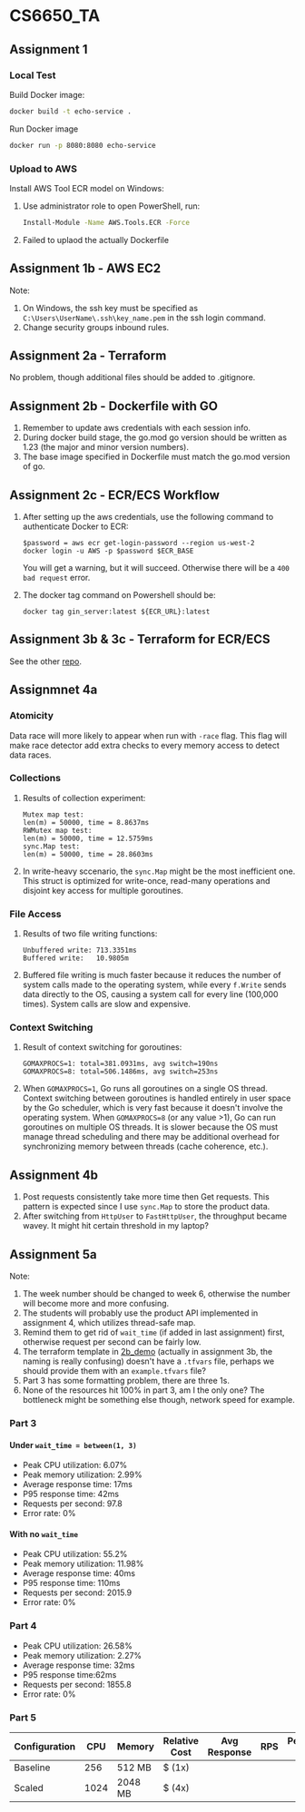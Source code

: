 # CS6650_TA

## Assignment 1

### Local Test

Build Docker image:

```sh
docker build -t echo-service .
```

Run Docker image

```sh
docker run -p 8080:8080 echo-service
```

### Upload to AWS

Install AWS Tool ECR model on Windows:

1. Use administrator role to open PowerShell, run:
   ```sh
   Install-Module -Name AWS.Tools.ECR -Force
   ```
2. Failed to uplaod the actually Dockerfile

## Assignment 1b - AWS EC2

Note:

1. On Windows, the ssh key must be specified as `C:\Users\UserName\.ssh\key_name.pem` in the ssh login command.
2. Change security groups inbound rules.

## Assignment 2a - Terraform

No problem, though additional files should be added to .gitignore.

## Assignment 2b - Dockerfile with GO

1. Remember to update aws credentials with each session info.
2. During docker build stage, the go.mod go version should be written as 1.23 (the major and minor version numbers).
3. The base image specified in Dockerfile must match the go.mod version of go.

## Assignment 2c - ECR/ECS Workflow

1. After setting up the aws credentials, use the following command to authenticate Docker to ECR:

   ```pwsh
   $password = aws ecr get-login-password --region us-west-2
   docker login -u AWS -p $password $ECR_BASE
   ```

   You will get a warning, but it will succeed. Otherwise there will be a `400 bad request` error.

2. The docker tag command on Powershell should be:
   ```pwsh
   docker tag gin_server:latest ${ECR_URL}:latest
   ```

## Assignment 3b & 3c - Terraform for ECR/ECS

See the other [repo](https://github.com/1v17/CS6650_2b_demo).

## Assignmnet 4a

### Atomicity

Data race will more likely to appear when run with `-race` flag. This flag will make race detector add extra checks to every memory access to detect data races.

### Collections

1. Results of collection experiment:
   ```
   Mutex map test:
   len(m) = 50000, time = 8.8637ms
   RWMutex map test:
   len(m) = 50000, time = 12.5759ms
   sync.Map test:
   len(m) = 50000, time = 28.8603ms
   ```
2. In write-heavy sccenario, the `sync.Map` might be the most inefficient one. This struct is optimized for write-once, read-many operations and disjoint key access for multiple goroutines.

### File Access

1. Results of two file writing functions:
   ```
   Unbuffered write: 713.3351ms
   Buffered write:   10.9805m
   ```
2. Buffered file writing is much faster because it reduces the number of system calls made to the operating system, while every `f.Write` sends data directly to the OS, causing a system call for every line (100,000 times). System calls are slow and expensive.

### Context Switching

1. Result of context switching for goroutines:
   ```
   GOMAXPROCS=1: total=381.0931ms, avg switch=190ns
   GOMAXPROCS=8: total=506.1486ms, avg switch=253ns
   ```
2. When `GOMAXPROCS=1`, Go runs all goroutines on a single OS thread. Context switching between goroutines is handled entirely in user space by the Go scheduler, which is very fast because it doesn't involve the operating system. When `GOMAXPROCS=8` (or any value >1), Go can run goroutines on multiple OS threads. It is slower because the OS must manage thread scheduling and there may be additional overhead for synchronizing memory between threads (cache coherence, etc.).

## Assignment 4b

1. Post requests consistently take more time then Get requests. This pattern is expected since I use `sync.Map` to store the product data.
2. After switching from `HttpUser` to `FastHttpUser`, the throughput became wavey. It might hit certain threshold in my laptop?

## Assignment 5a

Note:

1. The week number should be changed to week 6, otherwise the number will become more and more confusing.
2. The students will probably use the product API implemented in assignment 4, which utilizes thread-safe map.
3. Remind them to get rid of `wait_time` (if added in last assignment) first, otherwise request per second can be fairly low.
4. The terraform template in [2b_demo](https://github.com/RuidiH/CS6650_2b_demo/tree/master/terraform) (actually in assignment 3b, the naming is really confusing) doesn't have a `.tfvars` file, perhaps we should provide them with an `example.tfvars` file?
5. Part 3 has some formatting problem, there are three 1s.
6. None of the resources hit 100% in part 3, am I the only one? The bottleneck might be something else though, network speed for example.

### Part 3

#### Under `wait_time = between(1, 3)`

- Peak CPU utilization: 6.07%
- Peak memory utilization: 2.99%
- Average response time: 17ms
- P95 response time: 42ms
- Requests per second: 97.8
- Error rate: 0%

#### With no `wait_time`

- Peak CPU utilization: 55.2%
- Peak memory utilization: 11.98%
- Average response time: 40ms
- P95 response time: 110ms
- Requests per second: 2015.9
- Error rate: 0%

### Part 4

- Peak CPU utilization: 26.58%
- Peak memory utilization: 2.27%
- Average response time: 32ms
- P95 response time:62ms
- Requests per second: 1855.8
- Error rate: 0%

### Part 5

| Configuration | CPU  | Memory  | Relative Cost | Avg Response | RPS | Performance per $ |
| ------------- | ---- | ------- | ------------- | ------------ | --- | ----------------- |
| Baseline      | 256  | 512 MB  | $ (1x)        |              |     |                   |
| Scaled        | 1024 | 2048 MB | $ (4x)        |              |     |                   |
